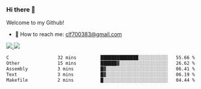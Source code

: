 ### Hi there 👋

<!--
**clingfei/clingfei** is a ✨ _special_ ✨ repository because its `README.md` (this file) appears on your GitHub profile.

Here are some ideas to get you started:

- 🔭 I’m currently working on ...
- 🌱 I’m currently learning ...
- 👯 I’m looking to collaborate on ...
- 🤔 I’m looking for help with ...
- 💬 Ask me about ...
- 📫 How to reach me: ...
- 😄 Pronouns: ...
- ⚡ Fun fact: ...
-->
Welcome to my Github!
- 📧 How to reach me: clf700383@gmail.com

<a href="https://github.com/anuraghazra/github-readme-stats">
  <img src="https://github-readme-stats.vercel.app/api?username=clingfei&count_private=true&show_icons=true&include_all_commits=true&line_height=21&hide_border=true&repo=github-readme-stats" />
</a>
<a href="https://github.com/anuraghazra/convoychat">
  <img src="https://github-readme-stats.vercel.app/api/top-langs/?username=clingfei&hide=Tcl,Perl,Makefile,CSS,HTML,Yacc,Lex,Verilog&langs_count=6&layout=compact&hide_border=true&repo=convoychat" />
</a>

<!--START_SECTION:waka-->

```txt
C                  32 mins         ██████████████░░░░░░░░░░░   55.66 %
Other              15 mins         ██████▓░░░░░░░░░░░░░░░░░░   26.62 %
Assembly           3 mins          █▓░░░░░░░░░░░░░░░░░░░░░░░   06.41 %
Text               3 mins          █▓░░░░░░░░░░░░░░░░░░░░░░░   06.19 %
Makefile           2 mins          █░░░░░░░░░░░░░░░░░░░░░░░░   04.44 %
```

<!--END_SECTION:waka-->
